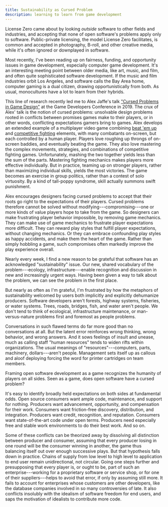 ```yaml
---
title: Sustainability as Cursed Problem
description: learning to learn from game development
---
```


License Zero came about by looking _outside_ software to other fields and industries, and accepting that none of open software's problems apply only to software.  Public-private licensing, the model License Zero facilitates, is common and accepted in photography, B-roll, and other creative media, while it's often ignored or downplayed in software.

Most recently, I've been reading up on fairness, funding, and opportunity issues in game development, especially computer game development.  It's an interesting meeting point between older media, like art, music, and film, and often quite sophisticated software development.  If the music and film industries orbit Los Angeles, and software calls the Bay Area home, computer gaming is a dual citizen, drawing opportunistically from both.  As usual, monocultures have a lot to learn from their hybrids.

This line of research recently led me to Alex Jaffe's talk ["Cursed Problems in Game Design"](https://www.youtube.com/watch?v=8uE6-vIi1rQ) at the Game Developers Conference in 2019.  The crux of Alex' talk is the notion of cursed problems: unsolvable design problems rooted in conflicts between promises games make to their players, or in other words, conflicting expectations gamers bring to games.  Alex develops an extended example of a multiplayer video game combining [beat 'em up]([https://en.wikipedia.org/wiki/Beat_%27em_up](https://en.wikipedia.org/wiki/Beat_'em_up)) and [competitive fighting](https://en.wikipedia.org/wiki/Fighting_game) elements, with many combatants on-screen, but each controlled by a human player.  Players love roughing up throngs of on-screen baddies, and eventually beating the game.  They also love mastering the complex movements, strategies, and combinations of competitive fighting games.  Unfortunately, mashing the two together yields less than the sum of the parts.  Mastering fighting mechanics makes players more effective individually.  But in practice, teaming up on stronger players, rather than maximizing individual skills, yields the most victories.  The game becomes an exercise in group politics, rather than a contest of solo virtuosity.  By a kind of tall-poppy syndrome, skill actually summons swift punishment.

Alex encourages designers facing cursed problems to accept that their roots go right to the expectations of their players.  Cursed problems therefore cannot be solved without modifying---compromising---one or more kinds of value players hope to take from the game.  So designers can make frustrating player behavior impossible, by removing game mechanics.  They can make use of game mechanics to frustrate player expectations more difficult.  They can reward play styles that fulfill player expectations, without changing mechanics.  Or they can embrace confounding play styles as happy accidents, and make them the heart of the game.  Rather than simply hobbling a game, such compromises often markedly improve the play experience overall.

Nearly every week, I find a new reason to be grateful that software has an acknowledged "sustainability" issue.  Our new, shared vocabulary of the problem---ecology, infrastructure---enable recognition and discussion in new and increasingly urgent ways.  Having been given a way to talk about the problem, we can see the problem in the first place.

But nearly as often as I'm grateful, I'm frustrated by how the metaphors of sustainability welcomed by users both implicitly and explicitly dehumanize producers.  Software developers aren't forests, highway systems, fisheries, or water systems.  Trees, roads, bridges, fish, and water aren't people.  We don't tend to think of ecological, infrastructure maintenance, or man-versus-nature problems first and foremost as people problems.

Conversations in such flawed terms do far more good than no conversations at all.  But the latent error reinforces wrong thinking, wrong behavior, and wrong answers.  And it sows feelings of insult and unease, much as calling staff "human resources" tends to widen rifts within organizations.  The usual meanings of "resources"---computers, parts, machinery, dollars---aren't people.  Management sets itself up as callous and aloof deploying forcing the word for printer cartridges on team members.

Framing open software development as a game recognizes the humanity of players on all sides.  Seen as a game, does open software have a cursed problem?

It's easy to identify broadly held expectations on both sides at fundamental odds.  Open source consumers want ample code, maintenance, and support for nothing.  Producers want advancement, opportunity, and compensation for their work.  Consumers want friction-free discovery, distribution, and integration.  Producers want credit, recognition, and reputation.  Consumers want state-of-the-art code under open terms.  Producers need especially free and stable work environments to do their best work.  And so on.

Some of these conflicts can be theorized away by dissolving all distinction between producer and consumer, assuming that every producer losing in one round will be the consumer winning in another, the game thus balancing itself out over enough successive plays.  But that hypothesis falls down in practice.  Chains of supply from low level to high level to application to end user remain unidirectional, not circular.  Going one steps further and presupposing that every player is, or ought to be, part of such an enterprise---working for a proprietary software or service shop, or for one of their suppliers---helps to avoid that error, if only by assuming still more.  It fails to account for enterprises whose customers are other developers, like the database companies involved in so many controversies of late.  It also conflicts insolubly with the idealism of software freedom for end users, and saps the motivation of idealists to contribute more code.
